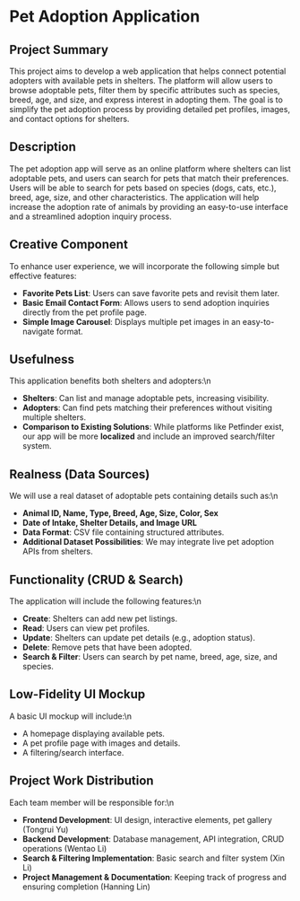 # Pet Adoption Application

## Project Summary
This project aims to develop a web application that helps connect potential adopters with available pets in shelters. The platform will allow users to browse adoptable pets, filter them by specific attributes such as species, breed, age, and size, and express interest in adopting them. The goal is to simplify the pet adoption process by providing detailed pet profiles, images, and contact options for shelters.

## Description
The pet adoption app will serve as an online platform where shelters can list adoptable pets, and users can search for pets that match their preferences. Users will be able to search for pets based on species (dogs, cats, etc.), breed, age, size, and other characteristics. The application will help increase the adoption rate of animals by providing an easy-to-use interface and a streamlined adoption inquiry process.

## Creative Component
To enhance user experience, we will incorporate the following simple but effective features:
- **Favorite Pets List**: Users can save favorite pets and revisit them later.
- **Basic Email Contact Form**: Allows users to send adoption inquiries directly from the pet profile page.
- **Simple Image Carousel**: Displays multiple pet images in an easy-to-navigate format.

## Usefulness
This application benefits both shelters and adopters:\n
- **Shelters**: Can list and manage adoptable pets, increasing visibility.
- **Adopters**: Can find pets matching their preferences without visiting multiple shelters.
- **Comparison to Existing Solutions**: While platforms like Petfinder exist, our app will be more **localized** and include an improved search/filter system.

## Realness (Data Sources)
We will use a real dataset of adoptable pets containing details such as:\n
- **Animal ID, Name, Type, Breed, Age, Size, Color, Sex**
- **Date of Intake, Shelter Details, and Image URL**
- **Data Format**: CSV file containing structured attributes.
- **Additional Dataset Possibilities**: We may integrate live pet adoption APIs from shelters.

## Functionality (CRUD & Search)
The application will include the following features:\n
- **Create**: Shelters can add new pet listings.
- **Read**: Users can view pet profiles.
- **Update**: Shelters can update pet details (e.g., adoption status).
- **Delete**: Remove pets that have been adopted.
- **Search & Filter**: Users can search by pet name, breed, age, size, and species.

## Low-Fidelity UI Mockup
A basic UI mockup will include:\n
- A homepage displaying available pets.
- A pet profile page with images and details.
- A filtering/search interface.

## Project Work Distribution
Each team member will be responsible for:\n
- **Frontend Development**: UI design, interactive elements, pet gallery (Tongrui Yu)
- **Backend Development**: Database management, API integration, CRUD operations (Wentao Li)
- **Search & Filtering Implementation**: Basic search and filter system (Xin Li)
- **Project Management & Documentation**: Keeping track of progress and ensuring completion (Hanning Lin)
